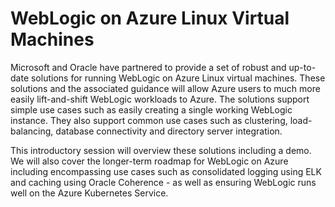 # WebLogic on Azure Linux Virtual Machines

Microsoft and Oracle have partnered to provide a set of robust and up-to-date solutions for running WebLogic on Azure Linux virtual machines. These solutions and the associated guidance will allow Azure users to much more easily lift-and-shift WebLogic workloads to Azure. The solutions support simple use cases such as easily creating a single working WebLogic instance. They also support common use cases such as clustering, load-balancing, database connectivity and directory server integration.

This introductory session will overview these solutions including a demo. We will also cover the longer-term roadmap for WebLogic on Azure including encompassing use cases such as consolidated logging using ELK and caching using Oracle Coherence - as well as ensuring WebLogic runs well on the Azure Kubernetes Service.
